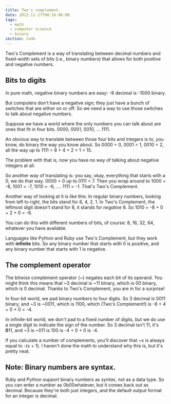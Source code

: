 ```yaml
---
title: Two's complement.
date: 2012-11-27T00:16-06:00
tags:
  - math
  - computer science
  - binary
section: code
---
```


Two's Complement is a way of translating between decimal numbers and
fixed-width sets of bits (i.e., binary numbers) that allows for both
positive and negative numbers.

## Bits to digits

In pure math, negative binary numbers are easy: -8 decimal is <!-- READMORE --> -1000 binary.

But computers don't have a negative sign; they just have a bunch of switches that are either on or off. So we need a way to use those switches to talk about negative numbers.

Suppose we have a world where the only numbers you can talk about are ones that fit in four bits. 0000, 0001, 0010, ... 1111.

An obvious way to translate between those four bits and integers is to, you know, do binary the way you know about. So 0000 = 0, 0001 = 1, 0010 = 2, all the way up to 1111 = 8 + 4 + 2 + 1 = 15.

The problem with that is, now you have no way of talking about negative integers at all.

So another way of translating is: you say, okay, everything that starts with a 0, we do that way. 0000 = 0 up to 0111 = 7. Then you wrap around to 1000 = -8, 1001 = -7, 1010 = -6, .... 1111 = -1. That's Two's Complement.

Another way of looking at it is like this: In regular binary numbers, looking from left to right, the bits stand for 8, 4, 2, 1. In Two's Complement, the leftmost digit doesn't stand for 8, it stands for _negative_ 8. So 1010 = -8 + 0 + 2 + 0 = -6.

You can do this with different numbers of bits, of course: 8, 16, 32,
64, whatever you have available.

Languages like Python and Ruby use Two's Complement, but they work with
**infinite** bits. So any binary number that starts with 0 is positive,
and any binary number that starts with 1 is negative.

## The complement operator

The bitwise complement operator (~) negates each bit of its operand. You might
think this means that ~3 decimal is ~11 binary, which is 00 binary,
which is 0 decimal. Thanks to Two's Complement, you are in for a
surprise!

In four-bit world, we pad binary numbers to four digits. So 3 decimal is 0011 binary, and ~3 is ~0011, which is
1100, which (Two's Complement!) is -8 + 4 + 0 + 0 = -4.

In infinite-bit world, we don't pad to a fixed number of digits, but we
do use a single digit to indicate the sign of the number. So 3 decimal
isn't 11, it's **0**11, and ~3 is ~011 is 100 is -4 + 0 + 0 is -4.

If you calculate a number of complements, you'll discover that ~x is
always equal to -(x + 1). I haven't done the math to understand why this
is, but it's pretty neat.

## Note: Binary numbers are syntax.

Ruby and Python support binary numbers as _syntax_, not as a data type.
So you can enter a number as 0b00whatever, but it comes back out as decimal.
Because they're both just integers, and the default output format for an integer is decimal.
